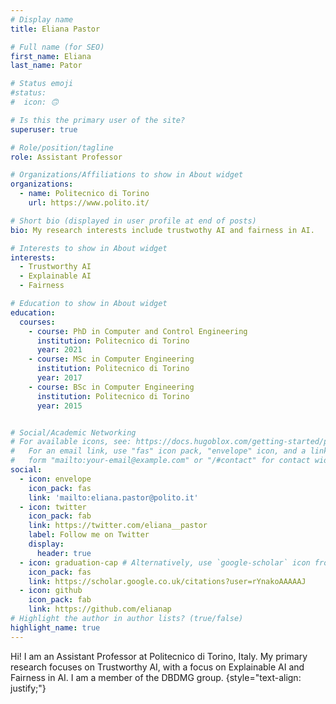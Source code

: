 ```yaml
---
# Display name
title: Eliana Pastor

# Full name (for SEO)
first_name: Eliana
last_name: Pator

# Status emoji
#status:
#  icon: 🙃

# Is this the primary user of the site?
superuser: true

# Role/position/tagline
role: Assistant Professor

# Organizations/Affiliations to show in About widget
organizations:
  - name: Politecnico di Torino
    url: https://www.polito.it/

# Short bio (displayed in user profile at end of posts)
bio: My research interests include trustwothy AI and fairness in AI.

# Interests to show in About widget
interests:
  - Trustworthy AI
  - Explainable AI
  - Fairness

# Education to show in About widget
education:
  courses:
    - course: PhD in Computer and Control Engineering
      institution: Politecnico di Torino
      year: 2021
    - course: MSc in Computer Engineering
      institution: Politecnico di Torino
      year: 2017
    - course: BSc in Computer Engineering
      institution: Politecnico di Torino
      year: 2015


# Social/Academic Networking
# For available icons, see: https://docs.hugoblox.com/getting-started/page-builder/#icons
#   For an email link, use "fas" icon pack, "envelope" icon, and a link in the
#   form "mailto:your-email@example.com" or "/#contact" for contact widget.
social:
  - icon: envelope
    icon_pack: fas
    link: 'mailto:eliana.pastor@polito.it'
  - icon: twitter
    icon_pack: fab
    link: https://twitter.com/eliana__pastor
    label: Follow me on Twitter
    display:
      header: true
  - icon: graduation-cap # Alternatively, use `google-scholar` icon from `ai` icon pack
    icon_pack: fas
    link: https://scholar.google.co.uk/citations?user=rYnakoAAAAAJ
  - icon: github
    icon_pack: fab
    link: https://github.com/elianap
# Highlight the author in author lists? (true/false)
highlight_name: true
---
```


Hi! I am an Assistant Professor at Politecnico di Torino, Italy. My primary research focuses on Trustworthy AI, with a focus on Explainable AI and Fairness in AI. I am a member of the DBDMG group.
{style="text-align: justify;"}
